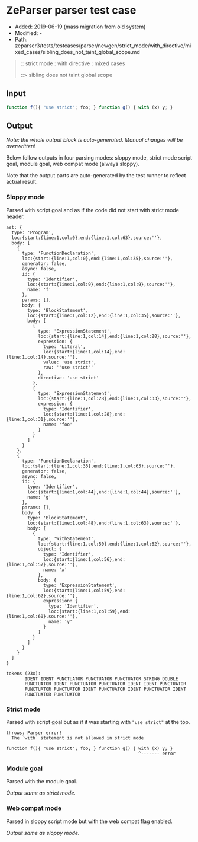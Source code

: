 # ZeParser parser test case

- Added: 2019-06-19 (mass migration from old system)
- Modified: -
- Path: zeparser3/tests/testcases/parser/newgen/strict_mode/with_directive/mixed_cases/sibling_does_not_taint_global_scope.md

> :: strict mode : with directive : mixed cases
>
> ::> sibling does not taint global scope

## Input

`````js
function f(){ "use strict"; foo; } function g() { with (x) y; }
`````

## Output

_Note: the whole output block is auto-generated. Manual changes will be overwritten!_

Below follow outputs in four parsing modes: sloppy mode, strict mode script goal, module goal, web compat mode (always sloppy).

Note that the output parts are auto-generated by the test runner to reflect actual result.

### Sloppy mode

Parsed with script goal and as if the code did not start with strict mode header.

`````
ast: {
  type: 'Program',
  loc:{start:{line:1,col:0},end:{line:1,col:63},source:''},
  body: [
    {
      type: 'FunctionDeclaration',
      loc:{start:{line:1,col:0},end:{line:1,col:35},source:''},
      generator: false,
      async: false,
      id: {
        type: 'Identifier',
        loc:{start:{line:1,col:9},end:{line:1,col:9},source:''},
        name: 'f'
      },
      params: [],
      body: {
        type: 'BlockStatement',
        loc:{start:{line:1,col:12},end:{line:1,col:35},source:''},
        body: [
          {
            type: 'ExpressionStatement',
            loc:{start:{line:1,col:14},end:{line:1,col:28},source:''},
            expression: {
              type: 'Literal',
              loc:{start:{line:1,col:14},end:{line:1,col:14},source:''},
              value: 'use strict',
              raw: '"use strict"'
            },
            directive: 'use strict'
          },
          {
            type: 'ExpressionStatement',
            loc:{start:{line:1,col:28},end:{line:1,col:33},source:''},
            expression: {
              type: 'Identifier',
              loc:{start:{line:1,col:28},end:{line:1,col:31},source:''},
              name: 'foo'
            }
          }
        ]
      }
    },
    {
      type: 'FunctionDeclaration',
      loc:{start:{line:1,col:35},end:{line:1,col:63},source:''},
      generator: false,
      async: false,
      id: {
        type: 'Identifier',
        loc:{start:{line:1,col:44},end:{line:1,col:44},source:''},
        name: 'g'
      },
      params: [],
      body: {
        type: 'BlockStatement',
        loc:{start:{line:1,col:48},end:{line:1,col:63},source:''},
        body: [
          {
            type: 'WithStatement',
            loc:{start:{line:1,col:50},end:{line:1,col:62},source:''},
            object: {
              type: 'Identifier',
              loc:{start:{line:1,col:56},end:{line:1,col:57},source:''},
              name: 'x'
            },
            body: {
              type: 'ExpressionStatement',
              loc:{start:{line:1,col:59},end:{line:1,col:62},source:''},
              expression: {
                type: 'Identifier',
                loc:{start:{line:1,col:59},end:{line:1,col:60},source:''},
                name: 'y'
              }
            }
          }
        ]
      }
    }
  ]
}

tokens (23x):
       IDENT IDENT PUNCTUATOR PUNCTUATOR PUNCTUATOR STRING_DOUBLE
       PUNCTUATOR IDENT PUNCTUATOR PUNCTUATOR IDENT IDENT PUNCTUATOR
       PUNCTUATOR PUNCTUATOR IDENT PUNCTUATOR IDENT PUNCTUATOR IDENT
       PUNCTUATOR PUNCTUATOR
`````

### Strict mode

Parsed with script goal but as if it was starting with `"use strict"` at the top.

`````
throws: Parser error!
  The `with` statement is not allowed in strict mode

function f(){ "use strict"; foo; } function g() { with (x) y; }
                                                  ^------- error
`````


### Module goal

Parsed with the module goal.

_Output same as strict mode._

### Web compat mode

Parsed in sloppy script mode but with the web compat flag enabled.

_Output same as sloppy mode._
